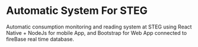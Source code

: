 # Automatic System For STEG
Automatic consumption monitoring and reading system at STEG using React Native + NodeJs for mobile App, and Bootstrap for Web App connected to fireBase real time database.

